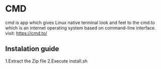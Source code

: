 
CMD 
====
cmd is app which gives Linux native terminal look and feel to the cmd.to which is an internet operating system based on command-line interface.
visit: https://cmd.to/


Instalation  guide
------------------

1.Extract the Zip file
2.Execute install.sh
